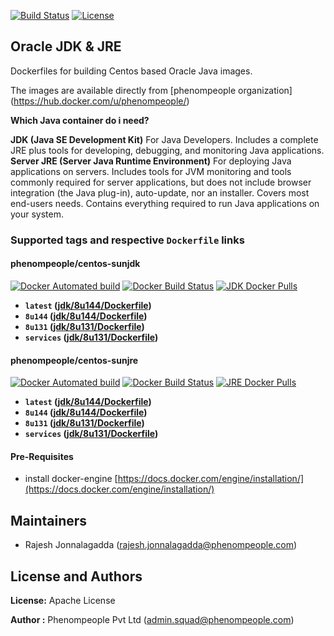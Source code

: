 [![Build Status](https://travis-ci.org/phenompeople/centos-oraclejava.svg?branch=master)](https://travis-ci.org/phenompeople/centos-oraclejava)
[![License](https://img.shields.io/badge/License-Apache%202.0-blue.svg)](https://opensource.org/licenses/Apache-2.0)

## Oracle JDK & JRE

Dockerfiles for building Centos based Oracle Java images.

The images are available directly from [phenompeople organization] (https://hub.docker.com/u/phenompeople/)

**Which Java container do i need?**

**JDK (Java SE Development Kit)** For Java Developers. Includes a complete JRE plus tools for developing, debugging, and monitoring Java applications.
**Server JRE (Server Java Runtime Environment)** For deploying Java applications on servers. Includes tools for JVM monitoring and tools commonly required for server applications, but does not include browser integration (the Java plug-in), auto-update, nor an installer. Covers most end-users needs. Contains everything required to run Java applications on your system.

### Supported tags and respective `Dockerfile` links

#### phenompeople/centos-sunjdk

[![Docker Automated build](https://img.shields.io/docker/automated/phenompeople/centos-sunjdk.svg?style=plastic)](https://hub.docker.com/r/phenompeople/centos-sunjdk/)
[![Docker Build Status](https://img.shields.io/docker/build/phenompeople/centos-sunjdk.svg?style=plastic)](https://hub.docker.com/r/phenompeople/centos-sunjdk/)
[![JDK Docker Pulls](https://img.shields.io/docker/pulls/phenompeople/centos-sunjdk.svg?style=plastic)](https://hub.docker.com/r/phenompeople/centos-sunjdk/)

* **`latest`		([jdk/8u144/Dockerfile](https://bitbucket.org/phenompeople/centos-oraclejava/src/master/jdk/8u144/Dockerfile))**
* **`8u144` 		([jdk/8u144/Dockerfile](https://bitbucket.org/phenompeople/centos-oraclejava/src/master/jdk/8u144/Dockerfile))**
* **`8u131` 		([jdk/8u131/Dockerfile](https://bitbucket.org/phenompeople/centos-oraclejava/src/master/jdk/8u131/Dockerfile))**
* **`services`	([jdk/8u131/Dockerfile](https://bitbucket.org/phenompeople/centos-oraclejava/src/master/jdk/8u131/Dockerfile))**

#### phenompeople/centos-sunjre

[![Docker Automated build](https://img.shields.io/docker/automated/phenompeople/centos-sunjre.svg?style=plastic)](https://hub.docker.com/r/phenompeople/centos-sunjre/)
[![Docker Build Status](https://img.shields.io/docker/build/phenompeople/centos-sunjre.svg?style=plastic)](https://hub.docker.com/r/phenompeople/centos-sunjre/)
[![JRE Docker Pulls](https://img.shields.io/docker/pulls/phenompeople/centos-sunjre.svg?style=plastic)](https://hub.docker.com/r/phenompeople/centos-sunjre/)

* **`latest` 	([jdk/8u144/Dockerfile](https://bitbucket.org/phenompeople/centos-oraclejava/src/master/jdk/8u144/Dockerfile))**
* **`8u144` 		([jdk/8u144/Dockerfile](https://bitbucket.org/phenompeople/centos-oraclejava/src/master/jdk/8u144/Dockerfile))**
* **`8u131` 		([jdk/8u131/Dockerfile](https://bitbucket.org/phenompeople/centos-oraclejava/src/master/jdk/8u131/Dockerfile))**
* **`services` ([jdk/8u131/Dockerfile](https://bitbucket.org/phenompeople/centos-oraclejava/src/master/jdk/8u131/Dockerfile))**

#### Pre-Requisites

- install docker-engine [https://docs.docker.com/engine/installation/](https://docs.docker.com/engine/installation/)

## Maintainers

* Rajesh Jonnalagadda (<rajesh.jonnalagadda@phenompeople.com>)

## License and Authors

**License:**	Apache License

**Author :** Phenompeople Pvt Ltd (<admin.squad@phenompeople.com>)